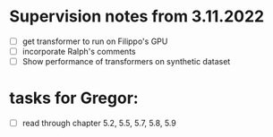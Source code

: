 # Supervision notes from 3.11.2022

- [ ] get transformer to run on Filippo's GPU
- [ ] incorporate Ralph's comments
- [ ] Show performance of transformers on synthetic dataset

# tasks for Gregor:
- [ ] read through chapter 5.2, 5.5, 5.7, 5.8, 5.9
